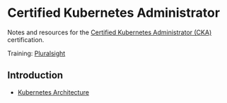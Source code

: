 # Certified Kubernetes Administrator

Notes and resources for the
[Certified Kubernetes Administrator (CKA)](https://training.linuxfoundation.org/certification/certified-kubernetes-administrator-cka/)
certification.

Training:
[Pluralsight](https://app.pluralsight.com/explore/certifications/topics/kubernetes?examPrepId=e9292b0f-816d-4359-aed0-cff311d8c075)

## Introduction

- [Kubernetes Architecture](./00-introduction/01-architecture.md)
